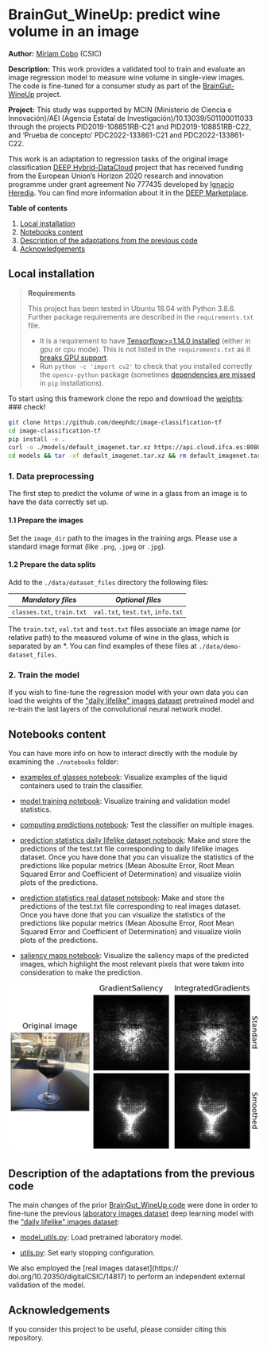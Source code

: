 BrainGut_WineUp: predict wine volume in an image
================================================

**Author:** [Miriam Cobo](https://github.com/MiriamCobo) (CSIC)

**Description:** This work provides a validated tool to train and evaluate an image regression model to measure wine volume in single-view images. The code is fine-tuned for a consumer study as part of the [BrainGut-WineUp](https://github.com/MiriamCobo/BrainGut-WineUp.git) project. 

**Project:** This study was supported by MCIN (Ministerio de Ciencia e Innovación)/AEI (Agencia Estatal de Investigación)/10.13039/501100011033 through the projects PID2019-108851RB-C21 and PID2019-108851RB-C22, and ‘Prueba de concepto’ PDC2022-133861-C21 and PDC2022-133861-C22.

This work is an adaptation to regression tasks of the original image classification [DEEP Hybrid-DataCloud](https://deep-hybrid-datacloud.eu/) project that has received funding from the European Union’s Horizon 2020 research and innovation programme under grant agreement No 777435 developed by [Ignacio Heredia](https://github.com/IgnacioHeredia). You can find more information about it in the [DEEP Marketplace](https://marketplace.deep-hybrid-datacloud.eu/modules/deep-oc-image-classification-tf.html).

**Table of contents**
1. [Local installation](#local-installation)
2. [Notebooks content](#notebooks-content)
3. [Description of the adaptations from the previous code](#description-of-the-adaptations-from-the-previous-code)
4. [Acknowledgements](#acknowledgments)


## Local installation

> **Requirements**
>
> This project has been tested in Ubuntu 18.04 with Python 3.8.6. Further package requirements are described in the
> `requirements.txt` file.
> - It is a requirement to have [Tensorflow>=1.14.0 installed](https://www.tensorflow.org/install/pip) (either in gpu 
> or cpu mode). This is not listed in the `requirements.txt` as it [breaks GPU support](https://github.com/tensorflow/tensorflow/issues/7166). 
> - Run `python -c 'import cv2'` to check that you installed correctly the `opencv-python` package (sometimes
> [dependencies are missed](https://stackoverflow.com/questions/47113029/importerror-libsm-so-6-cannot-open-shared-object-file-no-such-file-or-directo) in `pip` installations).

To start using this framework clone the repo and download the [weights](https://api.cloud.ifca.es:8080/swift/v1/imagenet-tf/default_imagenet.tar.xz): ### check!

```bash
git clone https://github.com/deephdc/image-classification-tf
cd image-classification-tf
pip install -e .
curl -o ./models/default_imagenet.tar.xz https://api.cloud.ifca.es:8080/swift/v1/imagenet-tf/default_imagenet.tar.xz
cd models && tar -xf default_imagenet.tar.xz && rm default_imagenet.tar.xz
```

### 1. Data preprocessing

The first step to predict the volume of wine in a glass from an image is to have the data correctly set up. 

#### 1.1 Prepare the images

Set the `image_dir` path to the images in the training args. 
Please use a standard image format (like `.png`, `.jpeg` or `.jpg`). 

#### 1.2 Prepare the data splits

Add to the `./data/dataset_files` directory the following files:

| *Mandatory files* | *Optional files*  | 
|:-----------------------:|:---------------------:|
|  `classes.txt`, `train.txt` |  `val.txt`, `test.txt`, `info.txt`|

The `train.txt`, `val.txt` and `test.txt` files associate an image name (or relative path) to the measured volume of wine in the glass, which is separated by an *. You can find examples of these files at  `./data/demo-dataset_files`.

### 2. Train the model

If you wish to fine-tune the regression model with your own data you can load the weights of the ["daily lifelike" images dataset](https://doi.org/10.20350/digitalCSIC/14816) pretrained model and re-train the last layers of the convolutional neural network model.

## Notebooks content

You can have more info on how to interact directly with the module by examining the ``./notebooks`` folder:

* [examples of glasses notebook](./notebooks/0.0-ExamplesOfGlasses.ipynb):
  Visualize examples of the liquid containers used to train the classifier.

* [model training notebook](./notebooks/1.0-Model_training.ipynb):
  Visualize training and validation model statistics.

* [computing predictions notebook](./notebooks/2.0-Computing_predictions.ipynb):
  Test the classifier on multiple images.
  
* [prediction statistics daily lifelike dataset notebook](./notebooks/3.0-Prediction_statistics_DailyLifelikeDataset.ipynb):
  Make and store the predictions of the test.txt file corresponding to daily lifelike images dataset. Once you have done that you can visualize the statistics of the predictions like popular metrics (Mean Abosulte Error, Root Mean Squared Error and Coefficient of Determination) and visualize violin plots of the predictions.
  
* [prediction statistics real dataset notebook](./notebooks/3.0-Prediction_statistics_RealDataset.ipynb):
  Make and store the predictions of the test.txt file corresponding to real images dataset. Once you have done that you can visualize the statistics of the predictions like popular metrics (Mean Abosulte Error, Root Mean Squared Error and Coefficient of Determination) and visualize violin plots of the predictions.

* [saliency maps notebook](./notebooks/3.2-Saliency_maps.ipynb):
  Visualize the saliency maps of the predicted images, which highlight the most relevant pixels that were taken into consideration to make the prediction.

![Saliency maps](./reports/figures/example-saliency.jpeg)


## Description of the adaptations from the previous code

The main changes of the prior [BrainGut_WineUp code](https://github.com/MiriamCobo/BrainGut-WineUp.git) were done in order to fine-tune the previous [laboratory images dataset](https://digital.csic.es/handle/10261/256232) deep learning model with the ["daily lifelike" images dataset](https://doi.org/10.20350/digitalCSIC/14816):

* [model_utils.py](./imgclas/model_utils.py):
  Load pretrained laboratory model.

* [utils.py](./imgclas/utils.py):
  Set early stopping configuration.

We also employed the [real images dataset](https:// doi.org/10.20350/digitalCSIC/14817) to perform an independent external validation of the model.

## Acknowledgements

If you consider this project to be useful, please consider citing this repository.